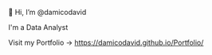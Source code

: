 👋 Hi, I’m @damicodavid

I'm a Data Analyst

Visit my Portfolio -> https://damicodavid.github.io/Portfolio/
